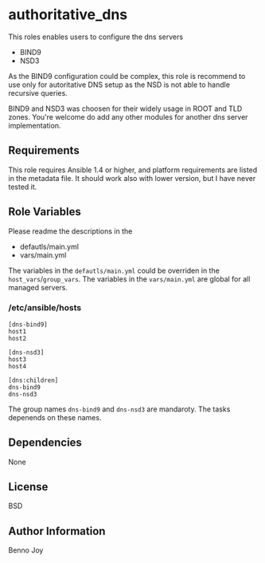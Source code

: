 authoritative_dns
=================

This roles enables users to configure the dns servers 

- BIND9
- NSD3

As the BIND9 configuration could be complex, this role is recommend to use
only for autoritative DNS setup as the NSD is not able to handle recursive queries.

BIND9 and NSD3 was choosen for their widely usage in ROOT and TLD zones.
You're welcome do add any other modules for another dns server implementation.

Requirements
------------
This role requires Ansible 1.4 or higher, and platform requirements are listed
in the metadata file. It should work also with lower version, but I have never tested it.

Role Variables
--------------
Please readme the descriptions in the

  - defautls/main.yml
  - vars/main.yml

The variables in the `defautls/main.yml` could be overriden in the `host_vars`/`group_vars`.
The variables in the `vars/main.yml` are global for all managed servers.

### /etc/ansible/hosts

    [dns-bind9]
    host1
    host2

    [dns-nsd3]
    host3
    host4

    [dns:children]
    dns-bind9
    dns-nsd3

The group names `dns-bind9` and `dns-nsd3` are mandaroty. The tasks depenends on these names.

Dependencies
------------

None

License
-------

BSD

Author Information
------------------

Benno Joy
